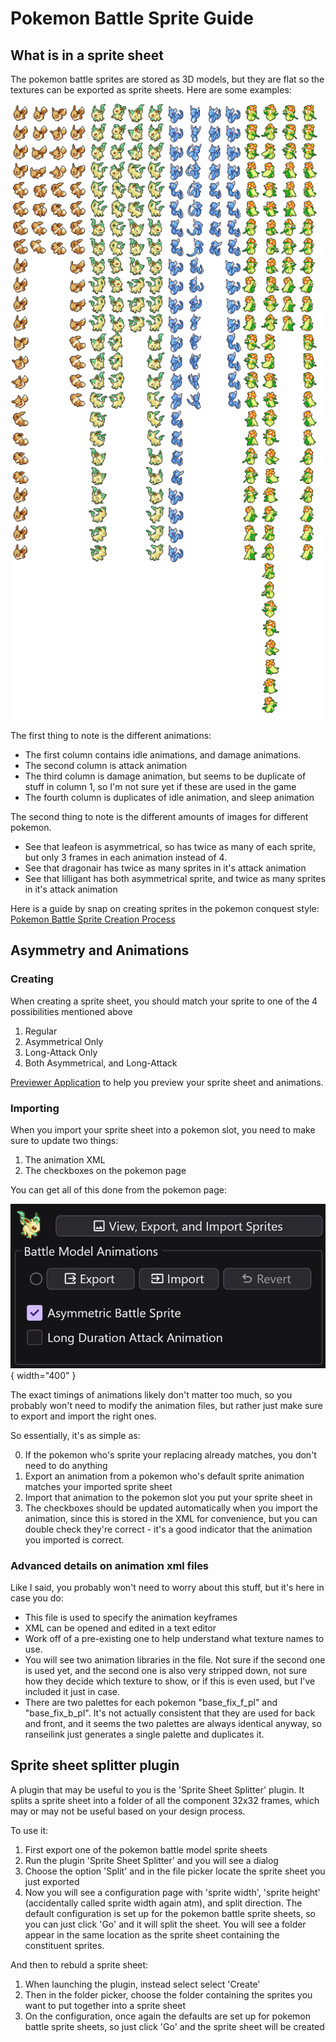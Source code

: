 # Pokemon Battle Sprite Guide

## What is in a sprite sheet

The pokemon battle sprites are stored as 3D models, but they are flat so the textures can be exported as sprite sheets. Here are some examples:

![](../../assets/pokemon-battle-sprite/types-example.png)

The first thing to note is the different animations:

- The first column contains idle animations, and damage animations.
- The second column is attack animation
- The third column is damage animation, but seems to be duplicate of stuff in column 1, so I'm not sure yet if these are used in the game
- The fourth column is duplicates of idle animation, and sleep animation

The second thing to note is the different amounts of images for different pokemon.

- See that leafeon is asymmetrical, so has twice as many of each sprite, but only 3 frames in each animation instead of 4.
- See that dragonair has twice as many sprites in it's attack animation
- See that lilligant has both asymmetrical sprite, and twice as many sprites in it's attack animation

Here is a guide by snap on creating sprites in the pokemon conquest style: [Pokemon Battle Sprite Creation Process](./battle-sprite-creation-process.md)

## Asymmetry and Animations

### Creating

When creating a sprite sheet, you should match your sprite to one of the 4 possibilities mentioned above

1. Regular
2. Asymmetrical Only
3. Long-Attack Only
4. Both Asymmetrical, and Long-Attack

[Previewer Application](https://github.com/Deijin27/RL-Animate) to help you preview your sprite sheet and animations.

### Importing

When you import your sprite sheet into a pokemon slot, you need to make sure to update two things:

1. The animation XML
1. The checkboxes on the pokemon page

You can get all of this done from the pokemon page:

![](../../assets/pokemon-battle-sprite/sprite-import.png){ width="400" }

The exact timings of animations likely don't matter too much, so you probably won't need to modify the animation files, but rather just make sure to export and import the right ones.

So essentially, it's as simple as:

0. If the pokemon who's sprite your replacing already matches, you don't need to do anything
1. Export an animation from a pokemon who's default sprite animation matches your imported sprite sheet
2. Import that animation to the pokemon slot you put your sprite sheet in
3. The checkboxes should be updated automatically when you import the animation, since this is stored in the XML for convenience, but you can double check they're correct - it's a good indicator that the animation you imported is correct.

### Advanced details on animation xml files

Like I said, you probably won't need to worry about this stuff, but it's here in case you do:

- This file is used to specify the animation keyframes
- XML can be opened and edited in a text editor
- Work off of a pre-existing one to help understand what texture names to use.
- You will see two animation libraries in the file. Not sure if the second one is used yet, and the second one is also very stripped down, not sure how they decide which texture to show, or if this is even used, but I've included it just in case.
- There are two palettes for each pokemon "base_fix_f_pl" and "base_fix_b_pl". It's not actually consistent that they are used for back and front, and it seems the two palettes are always identical anyway, so ranseilink just generates a single palette and duplicates it.

## Sprite sheet splitter plugin

A plugin that may be useful to you is the 'Sprite Sheet Splitter' plugin. It splits a sprite sheet into a folder of all the component 32x32 frames, which may or may not be useful based on your design process.

To use it:

1. First export one of the pokemon battle model sprite sheets
2. Run the plugin 'Sprite Sheet Splitter' and you will see a dialog
3. Choose the option 'Split' and in the file picker locate the sprite sheet you just exported
4. Now you will see a configuration page with 'sprite width', 'sprite height' (accidentally called sprite width again atm), and split direction. The default configuration is set up for the pokemon battle sprite sheets, so you can just click 'Go' and it will split the sheet. You will see a folder appear in the same location as the sprite sheet containing the constituent sprites.

And then to rebuld a sprite sheet:

1. When launching the plugin, instead select select 'Create'
2. Then in the folder picker, choose the folder containing the sprites you want to put together into a sprite sheet
3. On the configuration, once again the defaults are set up for pokemon battle sprite sheets, so just click 'Go' and the sprite sheet will be created
